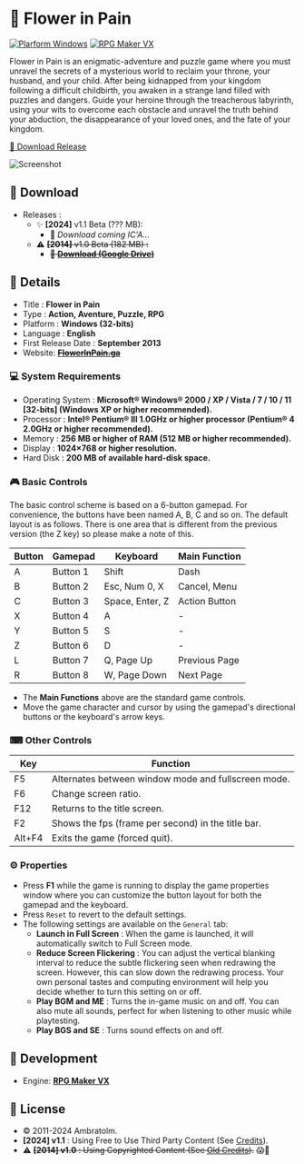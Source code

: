 # 🌹 Flower in Pain

[![Plarform Windows](https://img.shields.io/badge/Windows-blue?logo=windows)](https://github.com/topics/windows)
[![RPG Maker VX](https://img.shields.io/badge/RPG%20Maker-VX-blue?logo=ruby)](https://github.com/topics/rpgmakervx)

Flower in Pain is an enigmatic-adventure and puzzle game where you must unravel the secrets of a mysterious world to reclaim your throne, your husband, and your child. After being kidnapped from your kingdom following a difficult childbirth, you awaken in a strange land filled with puzzles and dangers. Guide your heroine through the treacherous labyrinth, using your wits to overcome each obstacle and unravel the truth behind your abduction, the disappearance of your loved ones, and the fate of your kingdom.

[🔽 Download Release](#-download)

![Screenshot](./screenshot.gif?raw=true)

## 💾 Download

- Releases :
  - ✨ **[2024]** v1.1 Beta (??? MB):
    - 🚧 _Download coming IC'A..._
  - ⚠ ~~**[2014]** v1.0 Beta (182 MB) :~~
    <!-- - ~~💾 **[Download](./Flower_in_Pain_v1.0_installer.exe)**~~ -->
    - ~~💾 **[Download (Google Drive)](https://drive.google.com/file/d/0B0DuWGurSUq_WGNucXNyREk5X00/view?usp=sharing&resourcekey=0-gPCcyFEouXam55XKSFXnIA "Download")**~~

## 📓 Details

- Title : **Flower in Pain**
- Type : **Action, Aventure, Puzzle, RPG**
- Platform : **Windows (32-bits)**
- Language : **English**
- First Release Date : **September 2013**
- Website: ~~**[FlowerInPain.ga](https://flowerinpain.blogspot.com/p/flower-in-pain.html)**~~

### 💻 System Requirements

- Operating System : **Microsoft® Windows® 2000 / XP / Vista / 7 / 10 / 11 [32-bits] (Windows XP or higher recommended).**
- Processor : **Intel® Pentium® III 1.0GHz or higher processor (Pentium® 4 2.0GHz or higher recommended).**
- Memory : **256 MB or higher of RAM (512 MB or higher recommended).**
- Display : **1024×768 or higher resolution.**
- Hard Disk : **200 MB of available hard-disk space.**

### 🎮 Basic Controls

The basic control scheme is based on a 6-button gamepad. For convenience, the buttons have been named A, B, C and so on. The default layout is as follows. There is one area that is different from the previous version (the Z key) so please make a note of this.

| Button | Gamepad  | Keyboard        | Main Function |
| ------ | -------- | --------------- | ------------- |
| A      | Button 1 | Shift           | Dash          |
| B      | Button 2 | Esc, Num 0, X   | Cancel, Menu  |
| C      | Button 3 | Space, Enter, Z | Action Button |
| X      | Button 4 | A               | -             |
| Y      | Button 5 | S               | -             |
| Z      | Button 6 | D               | -             |
| L      | Button 7 | Q, Page Up      | Previous Page |
| R      | Button 8 | W, Page Down    | Next Page     |

- The **Main Functions** above are the standard game controls.
- Move the game character and cursor by using the gamepad's directional buttons or the keyboard's arrow keys.

### ⌨ Other Controls

| Key    | Function                                                                                                                                  |
| ------ | ----------------------------------------------------------------------------------------------------------------------------------------- |
| F5     | Alternates between window mode and fullscreen mode.                                                                                       |
| F6     | Change screen ratio.                                                                                                                      |
| F12    | Returns to the title screen.                                                                                                              |
| F2     | Shows the fps (frame per second) in the title bar.                                                                                        |
| Alt+F4 | Exits the game (forced quit).                                                                                                             |

### ⚙ Properties

- Press **F1** while the game is running to display the game properties window where you can customize the button layout for both the gamepad and the keyboard.
- Press `Reset` to revert to the default settings.
- The following settings are available on the `General` tab:
  - **Launch in Full Screen** : When the game is launched, it will automatically switch to Full Screen mode.
  - **Reduce Screen Flickering** : You can adjust the vertical blanking interval to reduce the subtle flickering seen when redrawing the screen. However, this can slow down the redrawing process. Your own personal tastes and computing environment will help you decide whether to turn this setting on or off.
  - **Play BGM and ME** : Turns the in-game music on and off. You can also mute all sounds, perfect for when listening to other music while playtesting.
  - **Play BGS and SE** : Turns sound effects on and off.

## 🚀 Development

- Engine: **[RPG Maker VX](https://www.rpgmakerweb.com/products/rpg-maker-vx)**

## :page_facing_up: License

- &copy; 2011-2024 Ambratolm.
- **[2024] v1.1** : Using Free to Use Third Party Content (See [Credits](./Extra/Docs/Credits.txt)).
- ⚠ ~~**[2014] v1.0** : Using Copyrighted Content (See [Old Credits](./Extra/Docs/Credits_old.txt)).~~ 😱🚨
